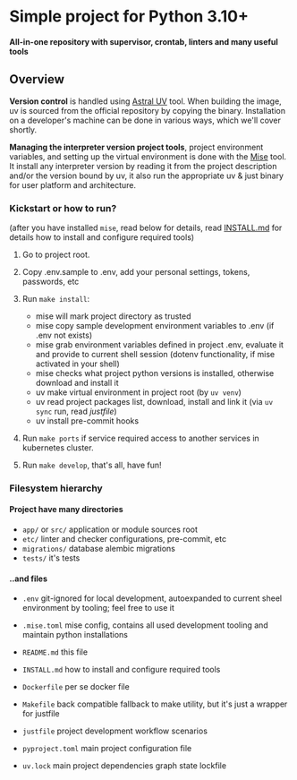 # Simple project for Python 3.10+

#### All-in-one repository with supervisor, crontab, linters and many useful tools

## Overview

**Version control** is handled using [Astral UV](https://docs.astral.sh/uv/getting-started/installation/#standalone-installer) tool. When building the image, uv is sourced from the official repository by copying the binary. Installation on a developer's machine can be done in various ways, which we'll cover shortly.

**Managing the interpreter version project tools**, project environment variables, and setting up the virtual environment is done with the [Mise](https://mise.jdx.dev/installing-mise.html) tool. It install any interpreter version by reading it from the project description and/or the version bound by uv, it also run the appropriate uv & just binary for user platform and architecture.

### Kickstart or how to run?

(after you have installed `mise`, read below for details, read [INSTALL.md](./INSTALL.md) for details how to install and configure required tools)

1. Go to project root.
2. Copy .env.sample to .env, add your personal settings, tokens, passwords, etc
3. Run `make install`:

    - mise will mark project directory as trusted
    - mise copy sample development environment variables to .env (if .env not exists)
    - mise grab environment variables defined in project .env, evaluate it and provide to current shell session (dotenv functionality, if mise activated in your shell)
    - mise checks what project python versions is installed, otherwise download and install it
    - uv make virtual environment in project root (by `uv venv`)
    - uv read project packages list, download, install and link it (via `uv sync` run, read _justfile_)
    - uv install pre-commit hooks

4. Run `make ports` if service required access to another services in kubernetes cluster.

5. Run `make develop`, that's all, have fun!

### Filesystem hierarchy

#### Project have many directories

- `app/` or `src/` application or module sources root
- `etc/` linter and checker configurations, pre-commit, etc
- `migrations/` database alembic migrations
- `tests/` it's tests

#### ..and files

- `.env` git-ignored for local development, autoexpanded to current sheel environment by tooling; feel free to use it
- `.mise.toml` mise config, contains all used development tooling and maintain python installations

- `README.md` this file
- `INSTALL.md` how to install and configure required tools

- `Dockerfile` per se docker file
- `Makefile` back compatible fallback to make utility, but it's just a wrapper for justfile
- `justfile` project development workflow scenarios

- `pyproject.toml` main project configuration file
- `uv.lock` main project dependencies graph state lockfile
